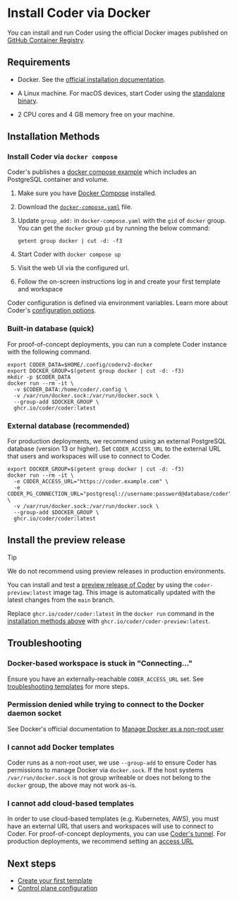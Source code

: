 # Install Coder via Docker

You can install and run Coder using the official Docker images published on
[GitHub Container Registry](https://github.com/coder/coder/pkgs/container/coder).

## Requirements

- Docker. See the
  [official installation documentation](https://docs.docker.com/install/).

- A Linux machine. For macOS devices, start Coder using the
  [standalone binary](./cli.md).

- 2 CPU cores and 4 GB memory free on your machine.

## Installation Methods

<Tabs>
<TabItem value="docker-compose" label="Docker Compose" default>

### Install Coder via `docker compose`

Coder's publishes a
[docker compose example](https://github.com/coder/coder/blob/main/compose.yaml)
which includes an PostgreSQL container and volume.

1. Make sure you have [Docker Compose](https://docs.docker.com/compose/install/)
   installed.

1. Download the
   [`docker-compose.yaml`](https://github.com/coder/coder/blob/main/compose.yaml)
   file.

1. Update `group_add:` in `docker-compose.yaml` with the `gid` of `docker`
   group. You can get the `docker` group `gid` by running the below command:

   ```shell
   getent group docker | cut -d: -f3
   ```

1. Start Coder with `docker compose up`

1. Visit the web UI via the configured url.

1. Follow the on-screen instructions log in and create your first template and
   workspace

Coder configuration is defined via environment variables. Learn more about
Coder's [configuration options](../admin/setup/index.md).

</TabItem>
<TabItem value="docker-run-builtin" label="Docker Run (Built-in DB)">

### Built-in database (quick)

For proof-of-concept deployments, you can run a complete Coder instance with the
following command.

```shell
export CODER_DATA=$HOME/.config/coderv2-docker
export DOCKER_GROUP=$(getent group docker | cut -d: -f3)
mkdir -p $CODER_DATA
docker run --rm -it \
  -v $CODER_DATA:/home/coder/.config \
  -v /var/run/docker.sock:/var/run/docker.sock \
  --group-add $DOCKER_GROUP \
  ghcr.io/coder/coder:latest
```

</TabItem>
<TabItem value="docker-run-external" label="Docker Run (External DB)">

### External database (recommended)

For production deployments, we recommend using an external PostgreSQL database
(version 13 or higher). Set `CODER_ACCESS_URL` to the external URL that users
and workspaces will use to connect to Coder.

```shell
export DOCKER_GROUP=$(getent group docker | cut -d: -f3)
docker run --rm -it \
  -e CODER_ACCESS_URL="https://coder.example.com" \
  -e CODER_PG_CONNECTION_URL="postgresql://username:password@database/coder" \
  -v /var/run/docker.sock:/var/run/docker.sock \
  --group-add $DOCKER_GROUP \
  ghcr.io/coder/coder:latest
```

</TabItem>
</Tabs>

## Install the preview release

> [!TIP]
> We do not recommend using preview releases in production environments.

You can install and test a
[preview release of Coder](https://github.com/coder/coder/pkgs/container/coder-preview)
by using the `coder-preview:latest` image tag.
This image is automatically updated with the latest changes from the `main` branch.

Replace `ghcr.io/coder/coder:latest` in the `docker run` command in the
[installation methods above](#installation-methods) with `ghcr.io/coder/coder-preview:latest`.

## Troubleshooting

### Docker-based workspace is stuck in "Connecting..."

Ensure you have an externally-reachable `CODER_ACCESS_URL` set. See
[troubleshooting templates](../admin/templates/troubleshooting.md) for more
steps.

### Permission denied while trying to connect to the Docker daemon socket

See Docker's official documentation to
[Manage Docker as a non-root user](https://docs.docker.com/engine/install/linux-postinstall/#manage-docker-as-a-non-root-user)

### I cannot add Docker templates

Coder runs as a non-root user, we use `--group-add` to ensure Coder has
permissions to manage Docker via `docker.sock`. If the host systems
`/var/run/docker.sock` is not group writeable or does not belong to the `docker`
group, the above may not work as-is.

### I cannot add cloud-based templates

In order to use cloud-based templates (e.g. Kubernetes, AWS), you must have an
external URL that users and workspaces will use to connect to Coder. For
proof-of-concept deployments, you can use
[Coder's tunnel](../admin/setup/index.md#tunnel). For production deployments, we
recommend setting an [access URL](../admin/setup/index.md#access-url)

## Next steps

- [Create your first template](../tutorials/template-from-scratch.md)
- [Control plane configuration](../admin/setup/index.md#configure-control-plane-access)
